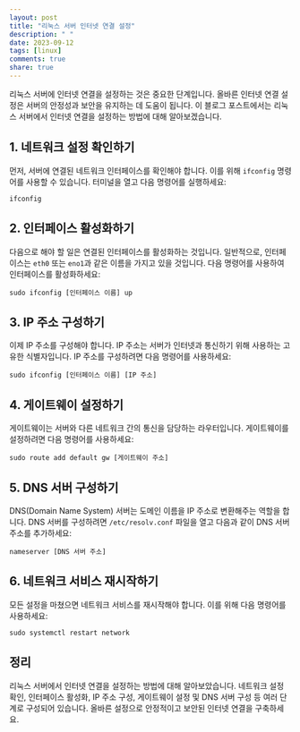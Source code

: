 ```yaml
---
layout: post
title: "리눅스 서버 인터넷 연결 설정"
description: " "
date: 2023-09-12
tags: [linux]
comments: true
share: true
---
```


리눅스 서버에 인터넷 연결을 설정하는 것은 중요한 단계입니다. 올바른 인터넷 연결 설정은 서버의 안정성과 보안을 유지하는 데 도움이 됩니다. 이 블로그 포스트에서는 리눅스 서버에서 인터넷 연결을 설정하는 방법에 대해 알아보겠습니다.

## 1. 네트워크 설정 확인하기

먼저, 서버에 연결된 네트워크 인터페이스를 확인해야 합니다. 이를 위해 `ifconfig` 명령어를 사용할 수 있습니다. 터미널을 열고 다음 명령어를 실행하세요:

```
ifconfig
```

## 2. 인터페이스 활성화하기

다음으로 해야 할 일은 연결된 인터페이스를 활성화하는 것입니다. 일반적으로, 인터페이스는 `eth0` 또는 `eno1`과 같은 이름을 가지고 있을 것입니다. 다음 명령어를 사용하여 인터페이스를 활성화하세요:

```
sudo ifconfig [인터페이스 이름] up
```

## 3. IP 주소 구성하기

이제 IP 주소를 구성해야 합니다. IP 주소는 서버가 인터넷과 통신하기 위해 사용하는 고유한 식별자입니다. IP 주소를 구성하려면 다음 명령어를 사용하세요:

```
sudo ifconfig [인터페이스 이름] [IP 주소]
```

## 4. 게이트웨이 설정하기

게이트웨이는 서버와 다른 네트워크 간의 통신을 담당하는 라우터입니다. 게이트웨이를 설정하려면 다음 명령어를 사용하세요:

```
sudo route add default gw [게이트웨이 주소]
```

## 5. DNS 서버 구성하기

DNS(Domain Name System) 서버는 도메인 이름을 IP 주소로 변환해주는 역할을 합니다. DNS 서버를 구성하려면 `/etc/resolv.conf` 파일을 열고 다음과 같이 DNS 서버 주소를 추가하세요:

```
nameserver [DNS 서버 주소]
```

## 6. 네트워크 서비스 재시작하기

모든 설정을 마쳤으면 네트워크 서비스를 재시작해야 합니다. 이를 위해 다음 명령어를 사용하세요:

```
sudo systemctl restart network
```

## 정리

리눅스 서버에서 인터넷 연결을 설정하는 방법에 대해 알아보았습니다. 네트워크 설정 확인, 인터페이스 활성화, IP 주소 구성, 게이트웨이 설정 및 DNS 서버 구성 등 여러 단계로 구성되어 있습니다. 올바른 설정으로 안정적이고 보안된 인터넷 연결을 구축하세요.